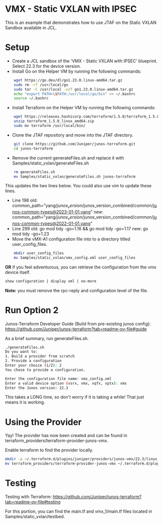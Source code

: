 # VMX - Static VXLAN with IPSEC

This is an example that demonstrates how to use JTAF on the Static VXLAN Sandbox available in JCL. 

# Setup
* Create a JCL sandbox of the 'VMX - Static VXLAN with IPSEC' blueprint. Select 22.3 for the device version. 
* Install Go on the Helper VM by running the following commands:
```bash
    wget https://go.dev/dl/go1.23.0.linux-amd64.tar.gz
    sudo rm -rf /usr/local/go
    sudo tar -C /usr/local -xzf go1.23.0.linux-amd64.tar.gz
    echo "export PATH=\$PATH:/usr/local/go/bin" >> ~/.bashrc
    source ~/.bashrc
```
* Install Terraform on the Helper VM by running the following commands:  
```bash
    wget https://releases.hashicorp.com/terraform/1.5.0/terraform_1.5.0_linux_amd64.zip
    unzip terraform_1.5.0_linux_amd64.zip
    sudo mv terraform /usr/local/bin/
```
* Clone the JTAF repository and move into the JTAF directory. 
```bash
    git clone https://github.com/Juniper/junos-terraform.git
    cd junos-terraform
```
* Remove the current generateFiles.sh and replace it with Samples/static_vxlan/generateFiles.sh
```bash
    rm generateFiles.sh
    mv Samples/static_vxlan/generateFiles.sh junos-terraform
```
This updates the two lines below. You could also use vim to update these lines. 
* Line 198
old: common_path="yang/$junos_version/$junos_version_combined/common/junos-common-types@2023-01-01.yang"
new: common_path="yang/$junos_version/$junos_version_combined/common/junos-common-types@2022-01-01.yang"
* Line 299 
old: go mod tidy -go=1.16 && go mod tidy -go=1.17
new: go mod tidy -go=1.23
* Move the vMX-A1 configuration file into to a directory titled user_config_files.
```bash
    mkdir user_config_files
    mv Samples/static_vxlan/vmx_config.xml user_config_files
```
**OR** if you feel adventurous, you can retrieve the configuration from the vmx device itself.
```bash
show configuration | display xml | no-more
```
**Note:** you must remove the rpc-reply and configuration level of the file. 

# Run Option 2
Junos-Terraform Developer Guide (Build from pre-existing junos config): https://github.com/Juniper/junos-terraform?tab=readme-ov-file#guide

As a brief summary, run generateFiles.sh.
```bash
./generateFiles.sh
Do you want to:
1. Build a provider from scratch
2. Provide a configuration
Enter your choice (1/2): 2
You chose to provide a configuration.

Enter the configuration file name: vmx_config.xml
Enter a valid device option (vsrx, vmx, vqfx, vptx): vmx
Enter the Junos version: 22.3
```
This takes a LONG time, so don't worry if it is taking a while! That just means it is working.

# Using the Provider 
Yay! The provider has now been created and can be found in terraform_providers/terraform-provider-junos-vmx. 

Enable terraform to find the provider locally.
```bash
mkdir -p ~/.terraform.d/plugins/juniper/providers/junos-vmx/22.3/linux_amd64
mv terraform_providers/terraform-provider-junos-vmx ~/.terraform.d/plugins/juniper/providers/junos-vmx/22.3/linux_amd64
```
# Testing 
Testing with Terraform: https://github.com/Juniper/junos-terraform?tab=readme-ov-file#testing

For this portion, you can find the main.tf and vmx_1/main.tf files located in Samples/static_vxlan/testbed.